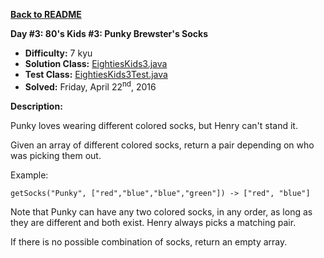 <a href=https://github.com/michaelwm/KataDay><b>Back to README</b><a>

<b>Day #3: 80's Kids #3: Punky Brewster's Socks</b>

* <b>Difficulty:</b> 7 kyu
* <b>Solution Class:</b> [EightiesKids3.java](EightiesKids3.java)
* <b>Test Class:</b> [EightiesKids3Test.java](EightiesKids3Test.java)
* <b>Solved:</b> Friday, April 22<sup>nd</sup>, 2016

<b>Description:</b>

Punky loves wearing different colored socks, but Henry can't stand it.

Given an array of different colored socks, return a pair depending on who was picking them out.

Example:

<pre><code>getSocks("Punky", ["red","blue","blue","green"]) -> ["red", "blue"]</code></pre>

Note that Punky can have any two colored socks, in any order, as long as they are different and both exist. Henry always picks a matching pair.

If there is no possible combination of socks, return an empty array.